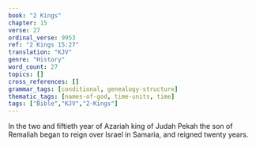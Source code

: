 ```yaml
---
book: "2 Kings"
chapter: 15
verse: 27
ordinal_verse: 9953
ref: "2 Kings 15:27"
translation: "KJV"
genre: "History"
word_count: 27
topics: []
cross_references: []
grammar_tags: [conditional, genealogy-structure]
thematic_tags: [names-of-god, time-units, time]
tags: ["Bible","KJV","2-Kings"]
---
```

In the two and fiftieth year of Azariah king of Judah Pekah the son of Remaliah began to reign over Israel in Samaria, and reigned twenty years.
